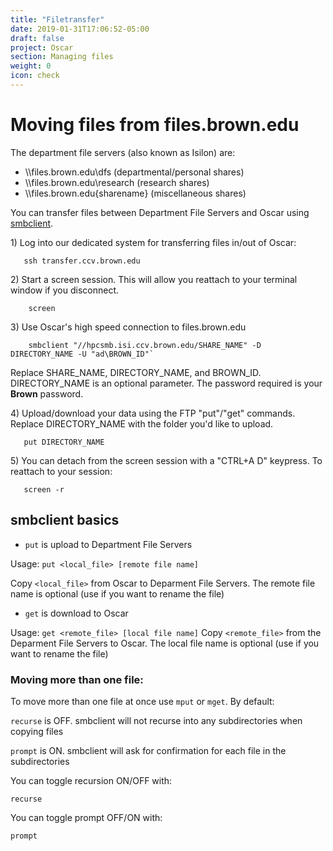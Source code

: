 ```yaml
---
title: "Filetransfer"
date: 2019-01-31T17:06:52-05:00
draft: false
project: Oscar
section: Managing files
weight: 0
icon: check
---
```


# Moving files from files.brown.edu

The department file servers (also known as Isilon) are:

-   \\\\files.brown.edu\\dfs (departmental/personal shares)
-   \\\\files.brown.edu\\research (research shares)
-   \\\\files.brown.edu{sharename} (miscellaneous shares)

You can transfer files between Department File Servers and Oscar using
[smbclient](https://www.samba.org/samba/docs/man/manpages-3/smbclient.1.html).

1\) Log into our dedicated system for transferring files in/out of Oscar:

````
   ssh transfer.ccv.brown.edu
````

2\) Start a screen session. This will allow you reattach to your terminal
window if you disconnect.

````
    screen
````

3\) Use Oscar's  high speed connection to files.brown.edu



````
    smbclient "//hpcsmb.isi.ccv.brown.edu/SHARE_NAME" -D DIRECTORY_NAME -U "ad\BROWN_ID"`
````

Replace SHARE\_NAME, DIRECTORY\_NAME, and BROWN\_ID. DIRECTORY\_NAME is an optional
parameter.  The password required is your **Brown** password.

4\) Upload/download your data using the FTP "put"/"get" commands. Replace
DIRECTORY\_NAME with the folder you'd like to upload.

````
   put DIRECTORY_NAME
````

5\) You can detach from the screen session with a "CTRL+A D" keypress. To
reattach to your session:

````
   screen -r
````

## smbclient basics

-   `put` is upload to Department File Servers

Usage: `put <local_file> [remote file name]`

Copy `<local_file>` from Oscar to Deparment File Servers. The remote
file name is optional (use if you want to rename the file)

-   `get` is download to Oscar

Usage: `get <remote_file> [local file name]` Copy `<remote_file>` from
the Deparment File Servers to Oscar. The local file name is optional
(use if you want to rename the file)

### Moving more than one file:

To move more than one file at once use `mput` or `mget`. By default:

`recurse` is OFF. smbclient will not recurse into any subdirectories
when copying files

`prompt` is ON. smbclient will ask for confirmation for each file in the
subdirectories

You can toggle recursion ON/OFF with:

`recurse`

You can toggle prompt OFF/ON with:

`prompt`
